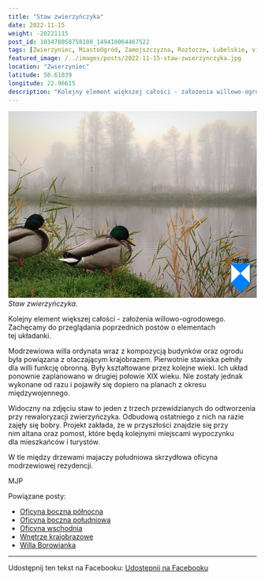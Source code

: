 ```yaml
---
title: "Staw zwierzyńczyka"
date: 2022-11-15
weight: -20221115
post_id: 103478058758108_149410064467522
tags: [Zwierzyniec, MiastoOgród, Zamojszczyzna, Roztocze, Lubelskie, villarestituta, turystyka, dziedzictwo, zabytki, krajobrazy]
featured_image: /../images/posts/2022-11-15-staw-zwierzynczyka.jpg
location: "Zwierzyniec"
latitude: 50.61039
longitude: 22.96615
description: "Kolejny element większej całości - założenia willowo-ogrodowego. Zachęcamy do przeglądania poprzednich postów o elementach tej układanki...."
---
```


![Staw zwierzyńczyka.](/images/posts/2022-11-15-staw-zwierzynczyka.jpg)
*Staw zwierzyńczyka.*

Kolejny element większej całości - założenia willowo-ogrodowego. Zachęcamy do przeglądania poprzednich postów o elementach tej układanki.

Modrzewiowa willa ordynata wraz z kompozycją budynków oraz ogrodu była powiązana z otaczającym krajobrazem.
Pierwotnie stawiska pełniły dla willi funkcję obronną. Były kształtowane przez kolejne wieki. Ich układ ponownie zaplanowano w drugiej połowie XIX wieku. Nie zostały jednak wykonane od razu i pojawiły się dopiero na planach z okresu międzywojennego.

Widoczny na zdjęciu staw to jeden z trzech przewidzianych do odtworzenia przy rewaloryzacji zwierzyńczyka. Odbudową ostatniego z nich na razie zajęły się bobry. Projekt zakłada, że w przyszłości znajdzie się przy nim altana oraz pomost, które będą kolejnymi miejscami wypoczynku dla mieszkańców i turystów.

W tle między drzewami majaczy południowa skrzydłowa oficyna modrzewiowej rezydencji.



MJP

Powiązane posty:
- [Oficyna boczna północna](/posts/oficyna-boczna-polnocna)
- [Oficyna boczna południowa](/posts/oficyna-boczna-poludniowa)
- [Oficyna wschodnia](/posts/oficyna-wschodnia)
- [Wnętrze krajobrazowe](/posts/wnetrze-krajobrazowe)
- [Willa Borowianka](/posts/willa-borowianka)


---

Udostępnij ten tekst na Facebooku:
[Udostępnij na Facebooku](https://www.facebook.com/sharer/sharer.php?u=https://stowarzyszeniewachniewskiej.pl/posts/staw-zwierzynczyka)

<script type="application/ld+json">
{
  "@context": "https://schema.org",
  "@type": "BlogPosting",
  "headline": "Staw zwierzyńczyka",
  "datePublished": "2022-11-15",
  "dateModified": "2022-11-15",
  "author": {
    "@type": "Organization",
    "name": "Stowarzyszenie im. Aleksandry Wachniewskiej"
  },
  "publisher": {
    "@type": "Organization",
    "name": "Stowarzyszenie im. Aleksandry Wachniewskiej",
    "logo": {
      "@type": "ImageObject",
      "url": "https://stowarzyszeniewachniewskiej.pl/images/logo/logo.svg"
    }
  },
  "mainEntityOfPage": {
    "@type": "WebPage",
    "@id": "https://stowarzyszeniewachniewskiej.pl/posts/staw-zwierzynczyka"
  },
  "image": {
    "@type": "ImageObject",
    "url": "https://stowarzyszeniewachniewskiej.pl//images/posts/2022-11-15-staw-zwierzynczyka.jpg"
  },
  "articleSection": "Dziedzictwo Kulturowe i Zabytki",
  "keywords": "[Zwierzyniec, MiastoOgród, Zamojszczyzna, Roztocze, Lubelskie, villarestituta, turystyka, dziedzictwo, zabytki, krajobrazy]",
  "wordCount": 121,
  "articleBody": "Kolejny element większej całości - założenia willowo-ogrodowego. Zachęcamy do przeglądania poprzednich postów o elementach tej układanki.\n\nModrzewiowa willa ordynata wraz z kompozycją budynków oraz ogrodu była powiązana z otaczającym krajobrazem.\nPierwotnie stawiska pełniły dla willi funkcję obronną. Były kształtowane przez kolejne wieki. Ich układ ponownie zaplanowano w drugiej połowie XIX wieku. Nie zostały jednak wykonane od razu i pojawiły się dopiero na planach z okresu międzywojennego.\n\nWidoczny na zdjęciu staw to jeden z trzech przewidzianych do odtworzenia przy rewaloryzacji zwierzyńczyka. Odbudową ostatniego z nich na razie zajęły się bobry. Projekt zakłada, że w przyszłości znajdzie się przy nim altana oraz pomost, które będą kolejnymi miejscami wypoczynku dla mieszkańców i turystów.\n\nW tle między drzewami majaczy południowa skrzydłowa oficyna modrzewiowej rezydencji.\n\n\n\nMJP",
  "description": "Kolejny element większej całości - założenia willowo-ogrodowego. Zachęcamy do przeglądania poprzednich postów o elementach tej układanki....",
  "copyrightHolder": null
}
</script>
<script type="application/ld+json">
{
  "@context": "https://schema.org",
  "@type": "BreadcrumbList",
  "itemListElement": [
    {
      "@type": "ListItem",
      "position": 1,
      "name": "Home",
      "item": "https://stowarzyszeniewachniewskiej.pl"
    },
    {
      "@type": "ListItem",
      "position": 2,
      "name": "posts",
      "item": "https://stowarzyszeniewachniewskiej.pl/posts"
    },
    {
      "@type": "ListItem",
      "position": 3,
      "name": "Staw zwierzyńczyka",
      "item": "https://stowarzyszeniewachniewskiej.pl/posts/staw-zwierzynczyka"
    }
  ]
}
</script>
